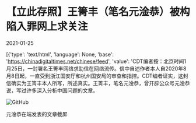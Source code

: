# 【立此存照】王箐丰（笔名元淦恭）被构陷入罪网上求关注

2021-01-25

[{'type': 'text/html', 'language': None, 'base': 'https://chinadigitaltimes.net/chinese/feed', 'value': 'CDT编者按：北京时间1月25日，一封署名王箐丰网络求助信在网络流传。信中自述作者本人自2020年8月8日起，一直受到浙江国安厅和杭州国安局的审查和指控。CDT编者证实，这封信确实为王箐丰本人所写，所述真实。王箐丰，笔名元淦恭，曾开辟公众号元淦恭说，写过许多深入分析中国问题的文章。

![GitHub](https://chinadigitaltimes.net/chinese/files/2021/01/1-5-scaled.jpeg)

元淦恭在端发表的文章截屏

